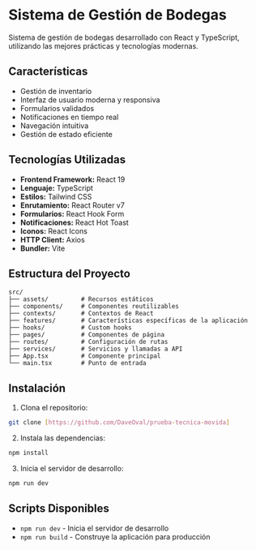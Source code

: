 # Sistema de Gestión de Bodegas

Sistema de gestión de bodegas desarrollado con React y TypeScript, utilizando las mejores prácticas y tecnologías modernas.

## Características

- Gestión de inventario
- Interfaz de usuario moderna y responsiva
- Formularios validados
- Notificaciones en tiempo real
- Navegación intuitiva
- Gestión de estado eficiente

## Tecnologías Utilizadas

- **Frontend Framework:** React 19
- **Lenguaje:** TypeScript
- **Estilos:** Tailwind CSS
- **Enrutamiento:** React Router v7
- **Formularios:** React Hook Form
- **Notificaciones:** React Hot Toast
- **Iconos:** React Icons
- **HTTP Client:** Axios
- **Bundler:** Vite

## Estructura del Proyecto

```
src/
├── assets/         # Recursos estáticos 
├── components/     # Componentes reutilizables
├── contexts/       # Contextos de React
├── features/       # Características específicas de la aplicación
├── hooks/          # Custom hooks
├── pages/          # Componentes de página
├── routes/         # Configuración de rutas
├── services/       # Servicios y llamadas a API
├── App.tsx         # Componente principal
└── main.tsx        # Punto de entrada
```

## Instalación

1. Clona el repositorio:
```bash
git clone [https://github.com/DaveOval/prueba-tecnica-movida]
```

2. Instala las dependencias:
```bash
npm install
```

3. Inicia el servidor de desarrollo:
```bash
npm run dev
```

## Scripts Disponibles

- `npm run dev` - Inicia el servidor de desarrollo
- `npm run build` - Construye la aplicación para producción





